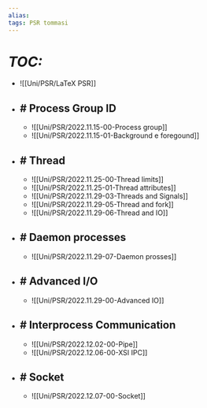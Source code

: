 ```yaml
---
alias:
tags: PSR tommasi
---
```


# *TOC:*

- ![[Uni/PSR/LaTeX PSR]]

- ## \# Process Group ID
	- ![[Uni/PSR/2022.11.15-00-Process group]]
	- ![[Uni/PSR/2022.11.15-01-Background e foregound]]

- ## \# Thread
	- ![[Uni/PSR/2022.11.25-00-Thread limits]]
	- ![[Uni/PSR/2022.11.25-01-Thread attributes]]
	- ![[Uni/PSR/2022.11.29-03-Threads and Signals]]
	- ![[Uni/PSR/2022.11.29-05-Thread and fork]]
	- ![[Uni/PSR/2022.11.29-06-Thread and IO]]

- ## \# Daemon processes
	- ![[Uni/PSR/2022.11.29-07-Daemon prosses]]

- ## \# Advanced I/O
	- ![[Uni/PSR/2022.11.29-00-Advanced IO]]

- ## \# Interprocess Communication
	- ![[Uni/PSR/2022.12.02-00-Pipe]]
	- ![[Uni/PSR/2022.12.06-00-XSI IPC]]

- ## \# Socket
	- ![[Uni/PSR/2022.12.07-00-Socket]]